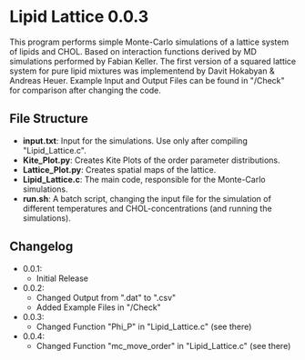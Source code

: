 Lipid Lattice 0.0.3
==============================

This program performs simple Monte-Carlo simulations of a lattice system of lipids and CHOL.
Based on interaction functions derived by MD simulations performed by Fabian Keller.
The first version of a squared lattice system for pure lipid mixtures was implementend by Davit Hokabyan & Andreas Heuer.
Example Input and Output Files can be found in "/Check" for comparison after changing the code.

File Structure
-------------------------------
* **input.txt**: Input for the simulations. Use only after compiling "Lipid_Lattice.c".
* **Kite_Plot.py**: Creates Kite Plots of the order parameter distributions.
* **Lattice_Plot.py**: Creates spatial maps of the lattice.
* **Lipid_Lattice.c**: The main code, responsible for the Monte-Carlo simulations.
* **run.sh**: A batch script, changing the input file for the simulation of different temperatures and CHOL-concentrations (and running the simulations).

Changelog
-------------------------------
* 0.0.1: 
   * Initial Release
* 0.0.2: 
   * Changed Output from ".dat" to ".csv"
   * Added Example Files in "/Check"
* 0.0.3:
   * Changed Function "Phi_P" in "Lipid_Lattice.c" (see there)
* 0.0.4:
   * Changed Function "mc_move_order" in "Lipid_Lattice.c" (see there)
